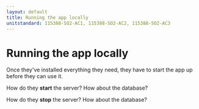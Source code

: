 ```yaml
---
layout: default
title: Running the app locally
unitstandard: 115388-SO2-AC1, 115388-SO2-AC2, 115388-SO2-AC3
---
```


# Running the app locally

Once they've installed everything they need, they have to start the app up before they can use it.

How do they **start** the server? How about the database?

How do they **stop** the server? How about the database?
